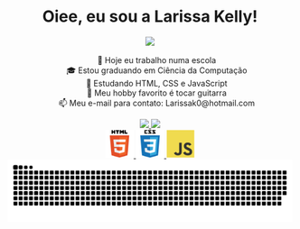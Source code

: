 <h1 align="center">Oiee, eu sou a Larissa Kelly! </h1> 

<div align="center">
<img height="200cm" src="https://media.tenor.com/AW_4gupjfHQAAAAC/hachubby-rokubop.gif"/>
</div>
<p>
  <ul align="center" type="none">
<li>🏫 Hoje eu trabalho numa escola 
<li>🎓 Estou graduando em Ciência da Computação
<li>🌱 Estudando HTML, CSS e JavaScript 
<li>🎸 Meu hobby favorito é tocar guitarra 
<li>📫 Meu e-mail para contato: Larissak0@hotmail.com 
  </ul>
</p>
<div align="center">
<a href="https://github.com/LarissaK0">
<img height="180cm" src="https://github-readme-stats.vercel.app/api?username=LarissaK0&show_icons=true&theme=radical&include_all_commits=true&count_private=true)](https://github.com/LarissaK0/github-readme-stats)"/>
<img height="180cm" src="https://github-readme-stats.vercel.app/api/top-langs/?username=Larissak0&layout=compact&theme=radical"/>
</div>
  
<div align="center"> 
<a href="https://www.w3schools.com/html/" target="_blank" rel="noreferrer"> <img src="https://raw.githubusercontent.com/devicons/devicon/master/icons/html5/html5-original-wordmark.svg" alt="html5" width="50" height="50"/> </a>
<a href="https://www.w3schools.com/css/" target="_blank" rel="noreferrer"> <img src="https://raw.githubusercontent.com/devicons/devicon/master/icons/css3/css3-original-wordmark.svg" alt="css3" width="50" height="50"/> </a>
<a href="https://developer.mozilla.org/en-US/docs/Web/JavaScript" target="_blank" rel="noreferrer"> <img src="https://raw.githubusercontent.com/devicons/devicon/master/icons/javascript/javascript-original.svg" alt="javascript" width="50" height="50"/> </a>
</div>   

<div align="center">
<picture>
  <source media="(prefers-color-scheme: dark)" srcset="https://raw.githubusercontent.com/larissak0/larissak0/output/github-contribution-grid-snake-dark.svg">
  <source media="(prefers-color-scheme: light)" srcset="https://raw.githubusercontent.com/larissak0/larissak0/output/github-contribution-grid-snake.svg">
  <img alt="github contribution grid snake animation" src="https://raw.githubusercontent.com/larissak0/larissak0/output/github-contribution-grid-snake.svg">
</picture>

</div> 
